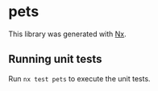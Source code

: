 # pets

This library was generated with [Nx](https://nx.dev).

## Running unit tests

Run `nx test pets` to execute the unit tests.
